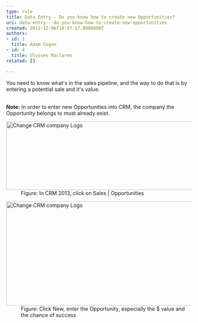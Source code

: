 ```yaml
---
type: rule
title: Data Entry - Do you know how to create new Opportunities?
uri: data-entry---do-you-know-how-to-create-new-opportunities
created: 2012-12-06T18:37:17.0000000Z
authors:
- id: 1
  title: Adam Cogan
- id: 4
  title: Ulysses Maclaren
related: []

---
```




<span class='intro'> You need to know what's in the sales pipeline, and the way to do that is by entering a potential sale and it's value.<div><strong><br></strong></div><div><strong>Note&#58;</strong> In order to enter new Opportunities into CRM, the company the Opportunity belongs to must already&#160;exist. </div> </span>

<dl class="goodImage">
          <dt>
            <img src="/PublishingImages/Sales-Opportunities.jpg" alt="Change CRM company Logo" style="width&#58;600px;height&#58;186px;" />
          </dt>
          <dd>
            Figure&#58; In CRM 2013, click on Sales | Opportunities​</dd>
        </dl>
        <dl class="goodImage">
          <dt>
            <img src="/PublishingImages/NewOpportunity.jpg" alt="Change CRM company Logo" style="width&#58;600px;height&#58;283px;" />
          </dt>
          <dd>
            Figure&#58; Click New, enter the Opportunity, especially the $&#160;value and the chance of success</dd>
        </dl>



